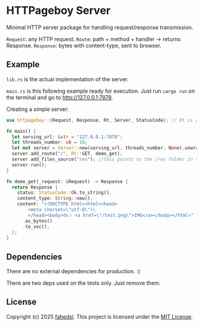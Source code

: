 # HTTPageboy Server

Minimal HTTP server package for handling request/response transmission.

`Request`: any HTTP request.
`Route`: path + method + handler → returns Response.
`Response`: bytes with content-type, sent to browser.


## Example


`lib.rs` is the actual implementation of the server.


`main.rs` is this following example ready for execution. Just run `cargo run` on the terminal and go to http://127.0.0.1:7878.


Creating a simple server:

```rust
use httpageboy::{Request, Response, Rt, Server, StatusCode}; // Rt is alias for ResponseType

fn main() {
  let serving_url: &str = "127.0.0.1:7878";
  let threads_number: u8 = 10;
  let mut server = Server::new(serving_url, threads_number, None).unwrap();
  server.add_route("/", Rt::GET, demo_get);
  server.add_files_source("res"); //this points to the /res folder in the project root
  server.run();
}

fn demo_get(_request: &Request) -> Response {
  return Response {
    status: StatusCode::Ok.to_string(),
    content_type: String::new(),
    content: "<!DOCTYPE html><html><head>
        <meta charset=\"utf-8\">\
        </head><body>🤓👉 <a href=\"/test.png\">IMG</a></body></html>"
      .as_bytes()
      .to_vec(),
  };
}
```

## Dependencies

There are no external dependencies for production. :)

There are two deps used on the tests only. Just remove them.

## License

Copyright (c) 2025 [fahedsl](https://gitlab.com/fahedsl).
This project is licensed under the [MIT License](https://opensource.org/licenses/MIT).
